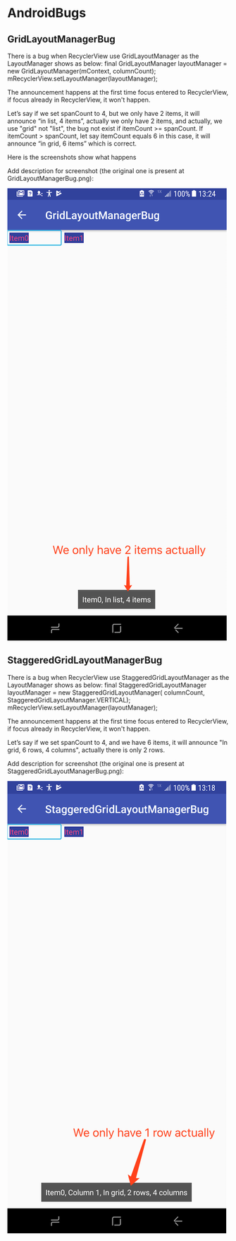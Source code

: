 # AndroidBugs

## GridLayoutManagerBug

There is a bug when RecyclerView use GridLayoutManager as the LayoutManager shows as below:
final GridLayoutManager layoutManager = new GridLayoutManager(mContext, columnCount);
mRecyclerView.setLayoutManager(layoutManager);

The announcement happens at the first time focus entered to RecyclerView, if focus already in RecyclerView, it won't happen.

Let’s say if we set spanCount to 4, but we only have 2 items, it will announce “in list, 4 items”, actually we only have 2 items, and actually, we use "grid" not "list", the bug not exist if itemCount >= spanCount.
If itemCount > spanCount, let say itemCount equals 6 in this case, it will announce “in grid, 6 items” which is correct.

Here is the screenshots show what happens

Add description for screenshot (the original one is present at GridLayoutManagerBug.png):

![GridLayoutManagerBugDescription](GridLayoutManagerBugDescription.png)


## StaggeredGridLayoutManagerBug

There is a bug when RecyclerView use StaggeredGridLayoutManager as the LayoutManager shows as below:
final StaggeredGridLayoutManager layoutManager = new StaggeredGridLayoutManager(
                columnCount,
                StaggeredGridLayoutManager.VERTICAL);
mRecyclerView.setLayoutManager(layoutManager);

The announcement happens at the first time focus entered to RecyclerView, if focus already in RecyclerView, it won't happen.

Let’s say if we set spanCount to 4, and we have 6 items, it will announce "In grid, 6 rows, 4 columns", actually there is only 2 rows.

Add description for screenshot (the original one is present at StaggeredGridLayoutManagerBug.png):

![StaggeredGridLayoutManagerBugDescription](StaggeredGridLayoutManagerBugDescription.png)